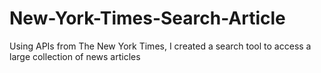 # New-York-Times-Search-Article
Using APIs from The New York Times, I created a search tool to access a large collection of news articles
